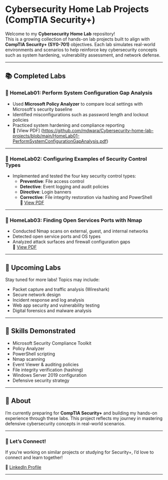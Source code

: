 # Cybersecurity Home Lab Projects (CompTIA Security+)

Welcome to my **Cybersecurity Home Lab** repository!  
This is a growing collection of hands-on lab projects built to align with **CompTIA Security+ (SY0-701)** objectives. Each lab simulates real-world environments and scenarios to help reinforce key cybersecurity concepts such as system hardening, vulnerability assessment, and network defense.

---

## 📚 Completed Labs

### 🧩 **HomeLab01: Perform System Configuration Gap Analysis**
- Used **Microsoft Policy Analyzer** to compare local settings with Microsoft's security baseline
- Identified misconfigurations such as password length and lockout policies
- Practiced system hardening and compliance reporting  
📄 [View PDF] (https://github.com/mdwara/Cybersecurity-home-lab-projects/blob/main/HomeLab01-PerformSystemConfigurationGapAnalysis.pdf)

---

### 🧩 **HomeLab02: Configuring Examples of Security Control Types**
- Implemented and tested the four key security control types:
  - **Preventive**: File access control
  - **Detective**: Event logging and audit policies
  - **Directive**: Login banners
  - **Corrective**: File integrity restoration via hashing and PowerShell  
📄 [View PDF]([HomeLab02-ConfiguringExamples_ofSecurityControlTypes.pdf](https://github.com/mdwara/Cybersecurity-home-lab-projects/blob/main/HomeLab02-ConfiguringExamples_ofSecurityControlTypes.pdf))

---

### 🧩 **HomeLab03: Finding Open Services Ports with Nmap**
- Conducted Nmap scans on external, guest, and internal networks
- Detected open service ports and OS types
- Analyzed attack surfaces and firewall configuration gaps  
📄 [View PDF]([Lab%2003-Finding_Open_Services_Ports.pdf](https://github.com/mdwara/Cybersecurity-home-lab-projects/blob/main/Lab%2003-Finding_Open_Services_Ports.pdf))

---

## 🚧 Upcoming Labs
Stay tuned for more labs! Topics may include:
- Packet capture and traffic analysis (Wireshark)
- Secure network design
- Incident response and log analysis
- Web app security and vulnerability testing
- Digital forensics and malware analysis

---

## 🧠 Skills Demonstrated
- Microsoft Security Compliance Toolkit
- Policy Analyzer
- PowerShell scripting
- Nmap scanning
- Event Viewer & auditing policies
- File integrity verification (hashing)
- Windows Server 2019 configuration
- Defensive security strategy

---

## 📌 About
I’m currently preparing for **CompTIA Security+** and building my hands-on experience through these labs. This project reflects my journey in mastering defensive cybersecurity concepts in real-world scenarios.

---

### 🤝 Let’s Connect!
If you’re working on similar projects or studying for Security+, I’d love to connect and learn together!

📎 [LinkedIn Profile](https://www.linkedin.com/in/kutbulmwara) 

---

